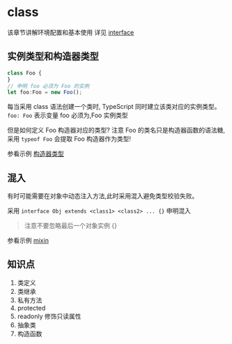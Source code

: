 # class
该章节讲解环境配置和基本使用
详见 [interface](https://www.typescriptlang.org/docs/handbook/interfaces.html)

## 实例类型和构造器类型

```js
class Foo {
}
// 申明 foo 必须为 Foo 的实例
let foo:Foo = new Foo();
```

每当采用 class 语法创建一个类时, TypeScript 同时建立该类对应的实例类型。
`foo: Foo` 表示变量 foo 必须为,Foo 实例类型

但是如何定义 Foo 构造器对应的类型? 注意 Foo 的类名只是构造器函数的语法糖,
采用 `typeof Foo` 会提取 Foo 构造器作为类型!

参看示例 [构造器类型](./constructor-type.ts)


## 混入

有时可能需要在对象中动态注入方法,此时采用混入避免类型校验失败。

采用 `interface Obj extends <class1> <class2> ... {}` 申明混入

> 注意不要忽略最后一个对象实例 {}

参看示例 [mixin](./mixin.ts)

<!-- TODO: 为什么需要最后一个 {}  -->

## 知识点
1. 类定义
2. 类继承
3. 私有方法
4. protected 
5. readonly 修饰只读属性
6. 抽象类
7.  构造函数